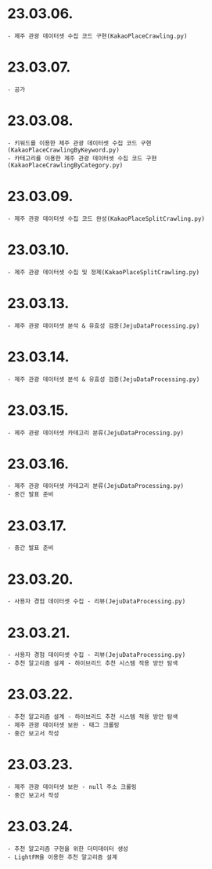 # 23.03.06.
```
- 제주 관광 데이터셋 수집 코드 구현(KakaoPlaceCrawling.py)
```
# 23.03.07.
```
- 공가
```
# 23.03.08.
```
- 키워드를 이용한 제주 관광 데이터셋 수집 코드 구현(KakaoPlaceCrawlingByKeyword.py)
- 카테고리를 이용한 제주 관광 데이터셋 수집 코드 구현(KakaoPlaceCrawlingByCategory.py)
```
# 23.03.09.
```
- 제주 관광 데이터셋 수집 코드 완성(KakaoPlaceSplitCrawling.py)
```
# 23.03.10.
```
- 제주 관광 데이터셋 수집 및 정제(KakaoPlaceSplitCrawling.py)
```
# 23.03.13.
```
- 제주 관광 데이터셋 분석 & 유효성 검증(JejuDataProcessing.py)
```
# 23.03.14.
```
- 제주 관광 데이터셋 분석 & 유효성 검증(JejuDataProcessing.py)
```
# 23.03.15.
```
- 제주 관광 데이터셋 카테고리 분류(JejuDataProcessing.py)
```
# 23.03.16.
```
- 제주 관광 데이터셋 카테고리 분류(JejuDataProcessing.py)
- 중간 발표 준비
```
# 23.03.17.
```
- 중간 발표 준비
```
# 23.03.20.
```
- 사용자 경험 데이터셋 수집 - 리뷰(JejuDataProcessing.py)
```
# 23.03.21.
```
- 사용자 경험 데이터셋 수집 - 리뷰(JejuDataProcessing.py)
- 추천 알고리즘 설계 - 하이브리드 추천 시스템 적용 방안 탐색
```
# 23.03.22.
```
- 추천 알고리즘 설계 - 하이브리드 추천 시스템 적용 방안 탐색
- 제주 관광 데이터셋 보완 - 태그 크롤링
- 중간 보고서 작성
```
# 23.03.23.
```
- 제주 관광 데이터셋 보완 - null 주소 크롤링 
- 중간 보고서 작성
```
# 23.03.24.
```
- 추천 알고리즘 구현을 위한 더미데이터 생성
- LightFM을 이용한 추천 알고리즘 설계
```
